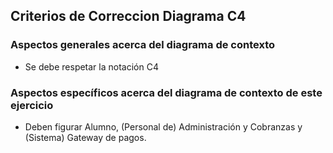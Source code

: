 ## Criterios de Correccion Diagrama C4

### Aspectos generales acerca del diagrama de contexto
* Se debe respetar la notación C4

### Aspectos específicos acerca del diagrama de contexto de este ejercicio
* Deben figurar Alumno, (Personal de) Administración y Cobranzas y (Sistema) Gateway de pagos.
